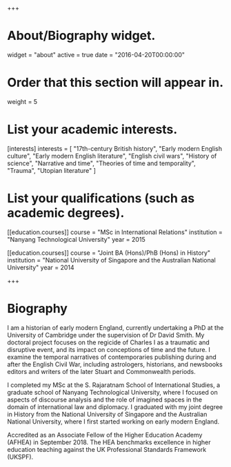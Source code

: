 +++
# About/Biography widget.
widget = "about"
active = true
date = "2016-04-20T00:00:00"

# Order that this section will appear in.
weight = 5

# List your academic interests.
[interests]
  interests = [
    "17th-century British history",
    "Early modern English culture",
    "Early modern English literature",
    "English civil wars",
    "History of science",
    "Narrative and time",
    "Theories of time and temporality",
    "Trauma",
    "Utopian literature"
  ]

# List your qualifications (such as academic degrees).
[[education.courses]]
  course = "MSc in International Relations"
  institution = "Nanyang Technological University"
  year = 2015

[[education.courses]]
  course = "Joint BA (Hons)/PhB (Hons) in History"
  institution = "National University of Singapore and the Australian National University"
  year = 2014
 
+++

# Biography

I am a historian of early modern England, currently undertaking a PhD at the University of Cambridge under the supervision of Dr David Smith. My doctoral project focuses on the regicide of Charles I as a traumatic and disruptive event, and its impact on conceptions of time and the future. I examine the temporal narratives of contemporaries publishing during and after the English Civil War, including astrologers, historians, and newsbooks editors and writers of the later Stuart and Commonwealth periods. 

I completed my MSc at the S. Rajaratnam School of International Studies, a graduate school of Nanyang Technological University, where I focused on aspects of discourse analysis and the role of imagined spaces in the domain of international law and diplomacy. I graduated with my joint degree in History from the National University of Singapore and the Australian National University, where I first started working on early modern England.

Accredited as an Associate Fellow of the Higher Education Academy (AFHEA) in September 2018. The HEA benchmarks excellence in higher education teaching against the UK Professional Standards Framework (UKSPF).